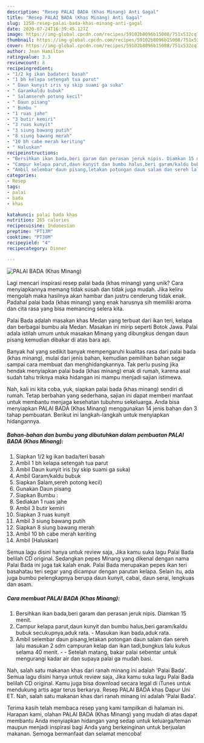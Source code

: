 ```yaml
---
description: "Resep PALAI BADA (Khas Minang) Anti Gagal"
title: "Resep PALAI BADA (Khas Minang) Anti Gagal"
slug: 1258-resep-palai-bada-khas-minang-anti-gagal
date: 2020-07-24T16:39:45.127Z
image: https://img-global.cpcdn.com/recipes/59102b8096b15008/751x532cq70/palai-bada-khas-minang-foto-resep-utama.jpg
thumbnail: https://img-global.cpcdn.com/recipes/59102b8096b15008/751x532cq70/palai-bada-khas-minang-foto-resep-utama.jpg
cover: https://img-global.cpcdn.com/recipes/59102b8096b15008/751x532cq70/palai-bada-khas-minang-foto-resep-utama.jpg
author: Jean Hamilton
ratingvalue: 3.3
reviewcount: 8
recipeingredient:
- "1/2 kg ikan badateri basah"
- "1 bh kelapa setengah tua parut"
- " Daun kunyit iris sy skip suami ga suka"
- " Garamkaldu bubuk"
- " Salamsereh potong kecil"
- " Daun pisang"
- " Bumbu "
- "1 ruas jahe"
- "3 butir kemiri"
- "3 ruas kunyit"
- "3 siung bawang putih"
- "8 siung bawang merah"
- "10 bh cabe merah keriting"
- " Haluskan"
recipeinstructions:
- "Bersihkan ikan bada,beri garam dan perasan jeruk nipis. Diamkan 15 menit."
- "Campur kelapa parut,daun kunyit dan bumbu halus,beri garam/kaldu bubuk secukupnya,aduk rata. Masukan ikan bada,aduk rata."
- "Ambil selembar daun pisang,letakan potongan daun salam dan sereh lalu masukan 2 sdm campuran kelap dan ikan tadi,bungkus lalu kukus selama 40 menit.  Setelah matang, bakar palai sebentar untuk mengurangi kadar air dan supaya palai ga mudah basi."
categories:
- Resep
tags:
- palai
- bada
- khas

katakunci: palai bada khas 
nutrition: 265 calories
recipecuisine: Indonesian
preptime: "PT13M"
cooktime: "PT30M"
recipeyield: "4"
recipecategory: Dinner

---
```



![PALAI BADA (Khas Minang)](https://img-global.cpcdn.com/recipes/59102b8096b15008/751x532cq70/palai-bada-khas-minang-foto-resep-utama.jpg)

Lagi mencari inspirasi resep palai bada (khas minang) yang unik? Cara menyiapkannya memang tidak susah dan tidak juga mudah. Jika keliru mengolah maka hasilnya akan hambar dan justru cenderung tidak enak. Padahal palai bada (khas minang) yang enak harusnya sih memiliki aroma dan cita rasa yang bisa memancing selera kita.

Palai Bada adalah masakan khas Medan yang terbuat dari ikan teri, kelapa dan berbagai bumbu ala Medan. Masakan ini mirip seperti Botok Jawa. Palai adala istilah umum untuk masakan Minang yang dibungkus dengan daun pisang kemudian dibakar di atas bara api.

Banyak hal yang sedikit banyak mempengaruhi kualitas rasa dari palai bada (khas minang), mulai dari jenis bahan, kemudian pemilihan bahan segar sampai cara membuat dan menghidangkannya. Tak perlu pusing jika hendak menyiapkan palai bada (khas minang) enak di rumah, karena asal sudah tahu triknya maka hidangan ini mampu menjadi sajian istimewa.


Nah, kali ini kita coba, yuk, siapkan palai bada (khas minang) sendiri di rumah. Tetap berbahan yang sederhana, sajian ini dapat memberi manfaat untuk membantu menjaga kesehatan tubuhmu sekeluarga. Anda bisa menyiapkan PALAI BADA (Khas Minang) menggunakan 14 jenis bahan dan 3 tahap pembuatan. Berikut ini langkah-langkah untuk menyiapkan hidangannya.

<!--inarticleads1-->

##### Bahan-bahan dan bumbu yang dibutuhkan dalam pembuatan PALAI BADA (Khas Minang):

1. Siapkan 1/2 kg ikan bada/teri basah
1. Ambil 1 bh kelapa setengah tua parut
1. Ambil  Daun kunyit iris (sy skip suami ga suka)
1. Ambil  Garam/kaldu bubuk
1. Siapkan  Salam,sereh potong kecil)
1. Gunakan  Daun pisang
1. Siapkan  Bumbu :
1. Sediakan 1 ruas jahe
1. Ambil 3 butir kemiri
1. Siapkan 3 ruas kunyit
1. Ambil 3 siung bawang putih
1. Siapkan 8 siung bawang merah
1. Ambil 10 bh cabe merah keriting
1. Ambil  (Haluskan)


Semua lagu disini hanya untuk review saja, Jika kamu suka lagu Palai Bada belilah CD original. Sedangkan pepes Minang yang dikenal dengan nama Palai Bada ini juga tak kalah enak. Palai Bada merupakan pepes ikan teri basahatau teri segar yang dicampur dengan parutan kelapa. Selain itu, ada juga bumbu pelengkapnya berupa daun kunyit, cabai, daun serai, lengkuas dan asam. 

<!--inarticleads2-->

##### Cara membuat PALAI BADA (Khas Minang):

1. Bersihkan ikan bada,beri garam dan perasan jeruk nipis. Diamkan 15 menit.
1. Campur kelapa parut,daun kunyit dan bumbu halus,beri garam/kaldu bubuk secukupnya,aduk rata. - Masukan ikan bada,aduk rata.
1. Ambil selembar daun pisang,letakan potongan daun salam dan sereh lalu masukan 2 sdm campuran kelap dan ikan tadi,bungkus lalu kukus selama 40 menit. -  - Setelah matang, bakar palai sebentar untuk mengurangi kadar air dan supaya palai ga mudah basi.


Nah, salah satu makanan khas dari ranah minang ini adalah &#39;Palai Bada&#39;. Semua lagu disini hanya untuk review saja, Jika kamu suka lagu Palai Bada belilah CD original. Kamu juga bisa download secara legal di iTunes untuk mendukung artis agar terus berkarya. Resep PALAI BADA khas Dapur Uni ET. Nah, salah satu makanan khas dari ranah minang ini adalah &#39;Palai Bada&#39;. 

Terima kasih telah membaca resep yang kami tampilkan di halaman ini. Harapan kami, olahan PALAI BADA (Khas Minang) yang mudah di atas dapat membantu Anda menyiapkan hidangan yang sedap untuk keluarga/teman maupun menjadi inspirasi bagi Anda yang berkeinginan untuk berjualan makanan. Semoga bermanfaat dan selamat mencoba!
